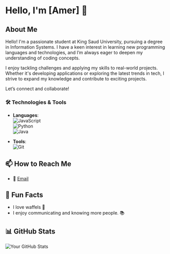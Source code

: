 # Hello, I'm [Amer] 👋




## About Me
Hello! I'm a passionate student at King Saud University, pursuing a degree in Information Systems. I have a keen interest in learning new programming languages and technologies, and I’m always eager to deepen my understanding of coding concepts.

I enjoy tackling challenges and applying my skills to real-world projects. Whether it's developing applications or exploring the latest trends in tech, I strive to expand my knowledge and contribute to exciting projects.

Let’s connect and collaborate!

### 🛠️ Technologies & Tools
- **Languages**:  
  ![JavaScript](https://img.shields.io/badge/-JavaScript-F7DF1E?style=flat-square&logo=javascript&logoColor=000000)  
  ![Python](https://img.shields.io/badge/-Python-3776AB?style=flat-square&logo=python&logoColor=ffffff)  
  ![Java](https://img.shields.io/badge/-Java-007396?style=flat-square&logo=java&logoColor=ffffff)
  
- **Tools**:  
  ![Git](https://img.shields.io/badge/-Git-F05032?style=flat-square&logo=git&logoColor=ffffff)  




## 📫 How to Reach Me
- 📧 [Email](443102874@student.ksu.edu.sa)

## 🎉 Fun Facts
- I love waffels 🧇
- I enjoy communicating and knowing more people. 📚

## 📊 GitHub Stats
![Your GitHub Stats](https://github-readme-stats.vercel.app/api?username=yourusername&show_icons=true&theme=radical)
